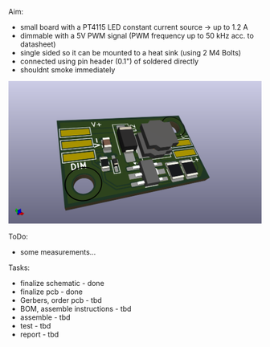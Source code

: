 Aim:
- small board with a PT4115 LED constant current source -> up to 1.2 A
- dimmable with a 5V PWM signal (PWM frequency up to 50 kHz acc. to datasheet)
- single sided so it can be mounted to a heat sink (using 2 M4 Bolts)
- connected using pin header (0.1") of soldered directly
- shouldnt smoke immediately

![What a great PCB ;-)](https://github.com/maltejahn/PT4115_MiniBoard/blob/main/PT4115-Miniboard.png)

ToDo:
- some measurements...


Tasks:
- finalize schematic  - done
- finalize pcb - done
- Gerbers, order pcb - tbd
- BOM, assemble instructions - tbd
- assemble - tbd
- test - tbd
- report - tbd

